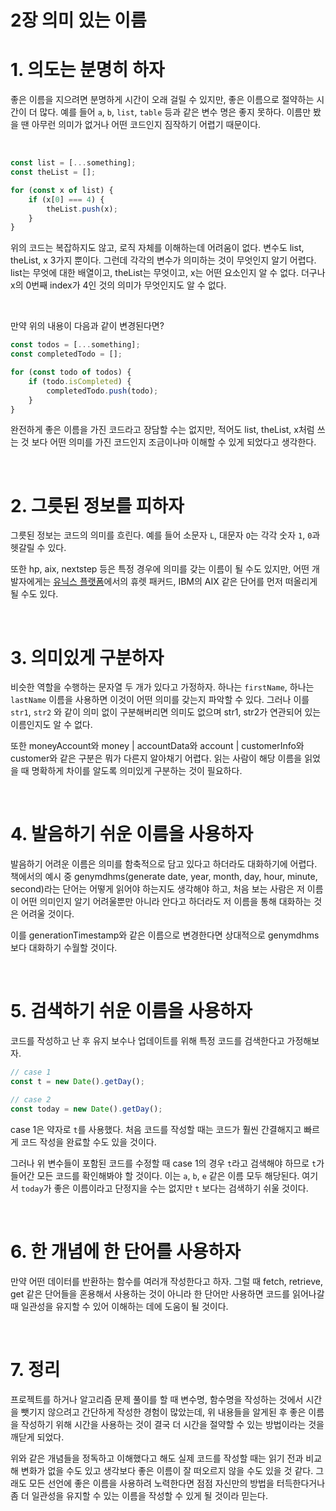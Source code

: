 # 2장 의미 있는 이름

# 1. 의도는 분명히 하자

좋은 이름을 지으려면 분명하게 시간이 오래 걸릴 수 있지만, 좋은 이름으로 절약하는 시간이 더 많다. 예를 들어 `a`, `b`, `list`, `table` 등과 같은 변수 명은 좋지 못하다. 이름만 봤을 땐 아무런 의미가 없거나 어떤 코드인지 짐작하기 어렵기 때문이다.

<br />

```jsx
const list = [...something];
const theList = [];

for (const x of list) {
	if (x[0] === 4) {
		theList.push(x);
	}
}
```

위의 코드는 복잡하지도 않고, 로직 자체를 이해하는데 어려움이 없다. 변수도 list, theList, x 3가지 뿐이다. 그런데 각각의 변수가 의미하는 것이 무엇인지 알기 어렵다. list는 무엇에 대한 배열이고, theList는 무엇이고, x는 어떤 요소인지 알 수 없다. 더구나 x의 0번째 index가 4인 것의 의미가 무엇인지도 알 수 없다.

<br />

만약 위의 내용이 다음과 같이 변경된다면?

```jsx
const todos = [...something];
const completedTodo = [];

for (const todo of todos) {
	if (todo.isCompleted) {
		completedTodo.push(todo);
	}
}
```

완전하게 좋은 이름을 가진 코드라고 장담할 수는 없지만, 적어도 list, theList, x처럼 쓰는 것 보다 어떤 의미를 가진 코드인지 조금이나마 이해할 수 있게 되었다고 생각한다.

<br />

# 2. 그릇된 정보를 피하자

그릇된 정보는 코드의 의미를 흐린다. 예를 들어 소문자 `L`, 대문자 `O`는 각각 숫자 `1`, `0`과 헷갈릴 수 있다. 

또한 hp, aix, nextstep 등은 특정 경우에 의미를 갖는 이름이 될 수도 있지만, 어떤 개발자에게는 [유닉스 플랫폼](https://ko.wikipedia.org/wiki/%EC%9C%A0%EB%8B%89%EC%8A%A4)에서의 휴렛 패커드, IBM의 AIX 같은 단어를 먼저 떠올리게 될 수도 있다.

<br />

# 3. 의미있게 구분하자

비슷한 역할을 수행하는 문자열 두 개가 있다고 가정하자. 하나는 `firstName`, 하나는 `lastName` 이름을 사용하면 이것이 어떤 의미를 갖는지 파악할 수 있다. 그러나 이를 `str1`, `str2` 와 같이 의미 없이 구분해버리면 의미도 없으며 str1, str2가 연관되어 있는 이름인지도 알 수 없다.

또한 moneyAccount와 money | accountData와 account | customerInfo와 customer와 같은 구분은 뭐가 다른지 알아채기 어렵다. 읽는 사람이 해당 이름을 읽었을 때 명확하게 차이를 알도록 의미있게 구분하는 것이 필요하다.

<br />

# 4. 발음하기 쉬운 이름을 사용하자

발음하기 어려운 이름은 의미를 함축적으로 담고 있다고 하더라도 대화하기에 어렵다. 책에서의 예시 중 genymdhms(generate date, year, month, day, hour, minute, second)라는 단어는 어떻게 읽어야 하는지도 생각해야 하고, 처음 보는 사람은 저 이름이 어떤 의미인지 알기 어려울뿐만 아니라 안다고 하더라도 저 이름을 통해 대화하는 것은 어려울 것이다.

이를  generationTimestamp와 같은 이름으로 변경한다면 상대적으로 genymdhms보다 대화하기 수월할 것이다.

<br />

# 5. 검색하기 쉬운 이름을 사용하자

코드를 작성하고 난 후 유지 보수나 업데이트를 위해 특정 코드를 검색한다고 가정해보자.

```jsx
// case 1
const t = new Date().getDay();

// case 2
const today = new Date().getDay();
```

case 1은 약자로 `t`를 사용했다. 처음 코드를 작성할 때는 코드가 훨씬 간결해지고 빠르게 코드 작성을 완료할 수도 있을 것이다.

그러나 위 변수들이 포함된 코드를 수정할 때 case 1의 경우 `t`라고 검색해야 하므로 `t`가 들어간 모든 코드를 확인해봐야 할 것이다. 이는 `a`, `b`, `e` 같은 이름 모두 해당된다. 여기서 `today`가 좋은 이름이라고 단정지을 수는 없지만 `t` 보다는 검색하기 쉬울 것이다.

<br />

# 6. 한 개념에 한 단어를 사용하자

만약 어떤 데이터를 반환하는 함수를 여러개 작성한다고 하자. 그럴 때 fetch, retrieve, get 같은 단어들을 혼용해서 사용하는 것이 아니라 한 단어만 사용하면 코드를 읽어나갈 때 일관성을 유지할 수 있어 이해하는 데에 도움이 될 것이다.

<br />

# 7. 정리

프로젝트를 하거나 알고리즘 문제 풀이를 할 때 변수명, 함수명을 작성하는 것에서 시간을 뺏기지 않으려고 간단하게 작성한 경험이 많았는데, 위 내용들을 알게된 후 좋은 이름을 작성하기 위해 시간을 사용하는 것이 결국 더 시간을 절약할 수 있는 방법이라는 것을 깨닫게 되었다.

위와 같은 개념들을 정독하고 이해했다고 해도 실제 코드를 작성할 때는 읽기 전과 비교해 변화가 없을 수도 있고 생각보다 좋은 이름이 잘 떠오르지 않을 수도 있을 것 같다. 그래도 모든 선언에 좋은 이름을 사용하려 노력한다면 점점 자신만의 방법을 터득한다거나 좀 더 일관성을 유지할 수 있는 이름을 작성할 수 있게 될 것이라 믿는다.